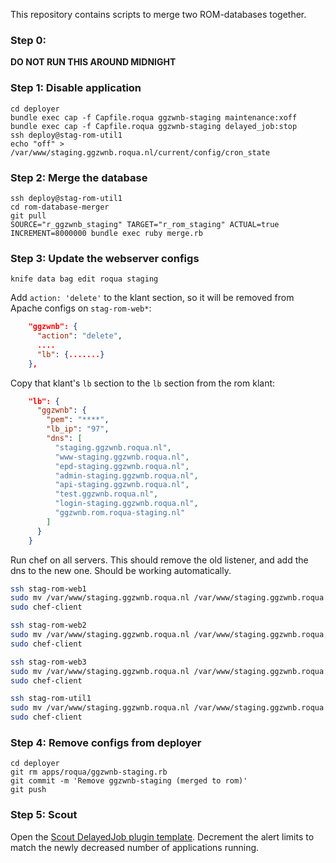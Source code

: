 This repository contains scripts to merge two ROM-databases together.

### Step 0:

**DO NOT RUN THIS AROUND MIDNIGHT**

### Step 1: Disable application

```
cd deployer
bundle exec cap -f Capfile.roqua ggzwnb-staging maintenance:xoff
bundle exec cap -f Capfile.roqua ggzwnb-staging delayed_job:stop
ssh deploy@stag-rom-util1
echo "off" > /var/www/staging.ggzwnb.roqua.nl/current/config/cron_state
```

### Step 2: Merge the database

```
ssh deploy@stag-rom-util1
cd rom-database-merger
git pull
SOURCE="r_ggzwnb_staging" TARGET="r_rom_staging" ACTUAL=true INCREMENT=8000000 bundle exec ruby merge.rb
```

### Step 3: Update the webserver configs

```
knife data bag edit roqua staging
```

Add `action: 'delete'` to the klant section, so it will be removed from Apache configs on `stag-rom-web*`:

```json
    "ggzwnb": {
      "action": "delete",
      ....
      "lb": {.......}
    },
```

Copy that klant's `lb` section to the `lb` section from the rom klant:

```json
    "lb": {
      "ggzwnb": {
        "pem": "****",
        "lb_ip": "97",
        "dns": [
          "staging.ggzwnb.roqua.nl",
          "www-staging.ggzwnb.roqua.nl",
          "epd-staging.ggzwnb.roqua.nl",
          "admin-staging.ggzwnb.roqua.nl",
          "api-staging.ggzwnb.roqua.nl",
          "test.ggzwnb.roqua.nl",
          "login-staging.ggzwnb.roqua.nl",
          "ggzwnb.rom.roqua-staging.nl"
        ]
      }
    }
```

Run chef on all servers. This should remove the old listener, and add the dns to the new one. Should be working automatically.

```bash
ssh stag-rom-web1
sudo mv /var/www/staging.ggzwnb.roqua.nl /var/www/staging.ggzwnb.roqua.nl.disabled
sudo chef-client

ssh stag-rom-web2
sudo mv /var/www/staging.ggzwnb.roqua.nl /var/www/staging.ggzwnb.roqua.nl.disabled
sudo chef-client

ssh stag-rom-web3
sudo mv /var/www/staging.ggzwnb.roqua.nl /var/www/staging.ggzwnb.roqua.nl.disabled
sudo chef-client

ssh stag-rom-util1
sudo mv /var/www/staging.ggzwnb.roqua.nl /var/www/staging.ggzwnb.roqua.nl.disabled
sudo chef-client
```

### Step 4: Remove configs from deployer

```
cd deployer
git rm apps/roqua/ggzwnb-staging.rb
git commit -m 'Remove ggzwnb-staging (merged to rom)'
git push
```

### Step 5: Scout

Open the [Scout DelayedJob plugin template](https://scoutapp.com/roqua/roles/139301/plugin_templates/294271/trigger_templates). Decrement the alert limits to match the newly decreased number of applications running.
